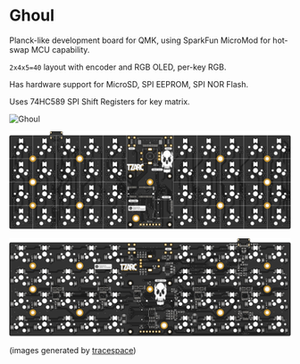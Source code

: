 # Ghoul

Planck-like development board for QMK, using SparkFun MicroMod for hot-swap MCU capability.

`2x4x5=40` layout with encoder and RGB OLED, per-key RGB.

Has hardware support for MicroSD, SPI EEPROM, SPI NOR Flash.

Uses 74HC589 SPI Shift Registers for key matrix.

![Ghoul](https://i.imgur.com/T8wp7cE.jpg)

![Top](v1.0/ghoul-top.svg)

![Bottom](v1.0/ghoul-bottom.svg)

(images generated by [tracespace](https://tracespace.io/))

